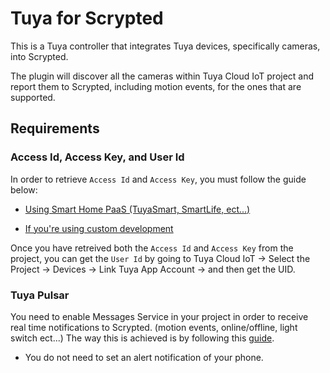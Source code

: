 # Tuya for Scrypted

This is a Tuya controller that integrates Tuya devices, specifically cameras, into Scrypted.

The plugin will discover all the cameras within Tuya Cloud IoT project and report them to Scrypted, including motion events, for the ones that are supported.

## Requirements

### Access Id, Access Key, and User Id
In order to retrieve `Access Id` and `Access Key`, you must follow the guide below:
- [Using Smart Home PaaS (TuyaSmart, SmartLife, ect...)](https://developer.tuya.com/en/docs/iot/Platform_Configuration_smarthome?id=Kamcgamwoevrx&_source=6435717a3be1bc67fdd1f6699a1a59ac)

- [If you're using custom development](https://developer.tuya.com/en/docs/iot/Configuration_Guide_custom?id=Kamcfx6g5uyot&_source=bdc927ff355af92156074d47e00d6191)

Once you have retreived both the `Access Id` and `Access Key` from the project, you can get the `User Id` by going to Tuya Cloud IoT -> Select the Project -> Devices -> Link Tuya App Account -> and then get the UID.

### Tuya Pulsar
You need to enable Messages Service in your project in order to receive real time notifications to Scrypted. (motion events, online/offline, light switch ect...) The way this is achieved is by following this [guide](https://developer.tuya.com/en/docs/iot/subscribe-mq?id=Kavqcrvckbh9h). 

- You do not need to set an alert notification of your phone.
  
